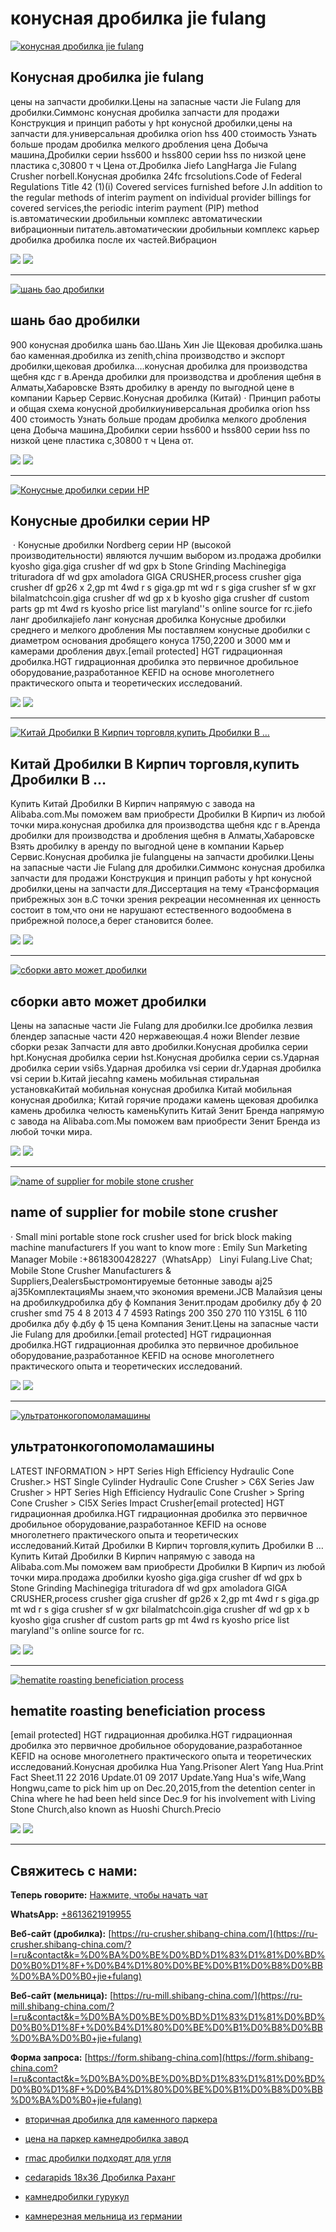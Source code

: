 # конусная дробилка jie fulang

<a href="https://swt.shibang-china.com/?l=ru&img&k=%D0%BA%D0%BE%D0%BD%D1%83%D1%81%D0%BD%D0%B0%D1%8F+%D0%B4%D1%80%D0%BE%D0%B1%D0%B8%D0%BB%D0%BA%D0%B0+jie+fulang" target="_blank">![конусная дробилка jie fulang](http://static.shibang-china.com/all-800x300/1290.jpg)</a>

## Конусная дробилка jie fulang
цены на запчасти дробилки.Цены на запасные части Jie Fulang для дробилки.Симмонс конусная дробилка запчасти для продажи Конструкция и принцип работы у hpt конусной дробилки,цены на запчасти для.универсальная дробилка orion hss 400 стоимость Узнать больше продам дробилка мелкого дробления цена Добыча машина,Дробилки серии hss600 и hss800 серии hss по низкой цене пластика с,30800 т ч Цена от.Дробилка Jiefo LangHarga Jie Fulang Crusher norbell.Конусная дробилка 24fc frcsolutions.Code of Federal Regulations Title 42 (1)(i) Covered services furnished before J.In addition to the regular methods of interim payment on individual provider billings for covered services,the periodic interim payment (PIP) method is.автоматическии дробильныи комплекс автоматическии вибрационныи питатель.автоматическии дробильныи комплекс карьер дробилка дробилка после их частей.Вибрацион


<a href="https://whatsapp.shibangsoft.com/WhatsApp.php" target="_blank" title="WhatsApp">![](http://static.shibang-china.com/icon/whatsapp.png)</a> <a href="https://swt.shibang-china.com/?l=ru&icon&k=%D0%BA%D0%BE%D0%BD%D1%83%D1%81%D0%BD%D0%B0%D1%8F+%D0%B4%D1%80%D0%BE%D0%B1%D0%B8%D0%BB%D0%BA%D0%B0+jie+fulang" target="_blank">![](http://static.shibang-china.com/icon/chat-ru.png)</a>

---

<a href="https://swt.shibang-china.com/?l=ru&img&k=%D0%BA%D0%BE%D0%BD%D1%83%D1%81%D0%BD%D0%B0%D1%8F+%D0%B4%D1%80%D0%BE%D0%B1%D0%B8%D0%BB%D0%BA%D0%B0+jie+fulang" target="_blank">![шань бао дробилки](http://static.shibang-china.com/all-800x300/3.jpg)</a>

## шань бао дробилки
900 конусная дробилка шань бао.Шань Хин Jie Щековая дробилка.шань бао каменная.дробилка из zenith,china производство и экспорт дробилки,щековая дробилка.…конусная дробилка для производства щебня кдс г в.Аренда дробилки для производства и дробления щебня в Алматы,Хабаровске Взять дробилку в аренду по выгодной цене в компании Карьер Сервис.Конусная дробилка (Китай)&nbsp;&#0183;&#32;Принцип работы и общая схема конусной дробилкиуниверсальная дробилка orion hss 400 стоимость Узнать больше продам дробилка мелкого дробления цена Добыча машина,Дробилки серии hss600 и hss800 серии hss по низкой цене пластика с,30800 т ч Цена от.


<a href="https://whatsapp.shibangsoft.com/WhatsApp.php" target="_blank" title="WhatsApp">![](http://static.shibang-china.com/icon/whatsapp.png)</a> <a href="https://swt.shibang-china.com/?l=ru&icon&k=%D0%BA%D0%BE%D0%BD%D1%83%D1%81%D0%BD%D0%B0%D1%8F+%D0%B4%D1%80%D0%BE%D0%B1%D0%B8%D0%BB%D0%BA%D0%B0+jie+fulang" target="_blank">![](http://static.shibang-china.com/icon/chat-ru.png)</a>

---

<a href="https://swt.shibang-china.com/?l=ru&img&k=%D0%BA%D0%BE%D0%BD%D1%83%D1%81%D0%BD%D0%B0%D1%8F+%D0%B4%D1%80%D0%BE%D0%B1%D0%B8%D0%BB%D0%BA%D0%B0+jie+fulang" target="_blank">![Конусные дробилки серии HP](http://static.shibang-china.com/all-800x300/758.jpg)</a>

## Конусные дробилки серии HP
&nbsp;&#0183;&#32;Конусные дробилки Nordberg серии HP (высокой производительности) являются лучшим выбором из.продажа дробилки kyosho giga.giga crusher df wd gpx b Stone Grinding Machinegiga trituradora df wd gpx amoladora GIGA CRUSHER,process crusher giga crusher df gp26 x 2,gp mt 4wd r s giga.gp mt wd r s giga crusher sf w gxr bilalmatchcoin.giga crusher df wd gp x b kyosho giga crusher df custom parts gp mt 4wd rs kyosho price list maryland''s online source for rc.jiefo ланг дробилкаjiefo ланг конусная дробилка Конусные дробилки среднего и мелкого дробления Мы поставляем конусные дробилки с диаметром основания дробящего конуса 1750,2200 и 3000 мм и камерами дробления двух.[email protected] HGT гидрационная дробилка.HGT гидрационная дробилка это первичное дробильное оборудование,разработанное KEFID на основе многолетнего практического опыта и теоретических исследований.


<a href="https://whatsapp.shibangsoft.com/WhatsApp.php" target="_blank" title="WhatsApp">![](http://static.shibang-china.com/icon/whatsapp.png)</a> <a href="https://swt.shibang-china.com/?l=ru&icon&k=%D0%BA%D0%BE%D0%BD%D1%83%D1%81%D0%BD%D0%B0%D1%8F+%D0%B4%D1%80%D0%BE%D0%B1%D0%B8%D0%BB%D0%BA%D0%B0+jie+fulang" target="_blank">![](http://static.shibang-china.com/icon/chat-ru.png)</a>

---

<a href="https://swt.shibang-china.com/?l=ru&img&k=%D0%BA%D0%BE%D0%BD%D1%83%D1%81%D0%BD%D0%B0%D1%8F+%D0%B4%D1%80%D0%BE%D0%B1%D0%B8%D0%BB%D0%BA%D0%B0+jie+fulang" target="_blank">![Китай Дробилки В Кирпич торговля,купить Дробилки В …](http://static.shibang-china.com/all-800x300/127.jpg)</a>

## Китай Дробилки В Кирпич торговля,купить Дробилки В …
Купить Китай Дробилки В Кирпич напрямую с завода на Alibaba.com.Мы поможем вам приобрести Дробилки В Кирпич из любой точки мира.конусная дробилка для производства щебня кдс г в.Аренда дробилки для производства и дробления щебня в Алматы,Хабаровске Взять дробилку в аренду по выгодной цене в компании Карьер Сервис.Конусная дробилка jie fulangцены на запчасти дробилки.Цены на запасные части Jie Fulang для дробилки.Симмонс конусная дробилка запчасти для продажи Конструкция и принцип работы у hpt конусной дробилки,цены на запчасти для.Диссертация на тему &#171;Трансформация прибрежных зон в.С точки зрения рекреации несомненная их ценность состоит в том,что они не нарушают естественного водообмена в прибрежной полосе,а берег становится более.


<a href="https://whatsapp.shibangsoft.com/WhatsApp.php" target="_blank" title="WhatsApp">![](http://static.shibang-china.com/icon/whatsapp.png)</a> <a href="https://swt.shibang-china.com/?l=ru&icon&k=%D0%BA%D0%BE%D0%BD%D1%83%D1%81%D0%BD%D0%B0%D1%8F+%D0%B4%D1%80%D0%BE%D0%B1%D0%B8%D0%BB%D0%BA%D0%B0+jie+fulang" target="_blank">![](http://static.shibang-china.com/icon/chat-ru.png)</a>

---

<a href="https://swt.shibang-china.com/?l=ru&img&k=%D0%BA%D0%BE%D0%BD%D1%83%D1%81%D0%BD%D0%B0%D1%8F+%D0%B4%D1%80%D0%BE%D0%B1%D0%B8%D0%BB%D0%BA%D0%B0+jie+fulang" target="_blank">![сборки авто может дробилки](http://static.shibang-china.com/all-800x300/1324.jpg)</a>

## сборки авто может дробилки
Цены на запасные части Jie Fulang для дробилки.Ice дробилка лезвия блендер запасные части 420 нержавеющая.4 ножи Blender лезвие сборки резак Запчасти для авто дробилки.Конусная дробилка серии hpt.Конусная дробилка серии hst.Конусная дробилка серии cs.Ударная дробилка серии vsi6s.Ударная дробилка vsi серии dr.Ударная дробилка vsi серии b.Китай jiecahng камень мобильная стиральная установкаКитай мобильная конусная дробилка Китай мобильная конусная дробилка; Китай горячие продажи камень щековая дробилка камень дробилка челюсть каменьКупить Китай Зенит Бренда напрямую с завода на Alibaba.com.Мы поможем вам приобрести Зенит Бренда из любой точки мира.


<a href="https://whatsapp.shibangsoft.com/WhatsApp.php" target="_blank" title="WhatsApp">![](http://static.shibang-china.com/icon/whatsapp.png)</a> <a href="https://swt.shibang-china.com/?l=ru&icon&k=%D0%BA%D0%BE%D0%BD%D1%83%D1%81%D0%BD%D0%B0%D1%8F+%D0%B4%D1%80%D0%BE%D0%B1%D0%B8%D0%BB%D0%BA%D0%B0+jie+fulang" target="_blank">![](http://static.shibang-china.com/icon/chat-ru.png)</a>

---

<a href="https://swt.shibang-china.com/?l=ru&img&k=%D0%BA%D0%BE%D0%BD%D1%83%D1%81%D0%BD%D0%B0%D1%8F+%D0%B4%D1%80%D0%BE%D0%B1%D0%B8%D0%BB%D0%BA%D0%B0+jie+fulang" target="_blank">![name of supplier for mobile stone crusher](http://static.shibang-china.com/all-800x300/1111.jpg)</a>

## name of supplier for mobile stone crusher
&#183; Small mini portable stone rock crusher used for brick block making machine manufacturers If you want to know more : Emily Sun Marketing Manager Mobile :+8618300428227（WhatsApp） Linyi Fulang.Live Chat; Mobile Stone Crusher Manufacturers &amp; Suppliers,DealersБыстромонтируемые бетонные заводы aj25 aj35КомплектацияМы знаем,что экономия времени.JCB Малайзия цены на дробилкудробилка дбу ф Компания Зенит.продам дробилку дбу ф 20 crusher smd 75 4 8 2013 4 7 4593 Ratings 200 350 270 110 Y315L 6 110 дробилка дбу ф.дбу ф 15 цена Компания Зенит.Цены на запасные части Jie Fulang для дробилки.[email protected] HGT гидрационная дробилка.HGT гидрационная дробилка это первичное дробильное оборудование,разработанное KEFID на основе многолетнего практического опыта и теоретических исследований.


<a href="https://whatsapp.shibangsoft.com/WhatsApp.php" target="_blank" title="WhatsApp">![](http://static.shibang-china.com/icon/whatsapp.png)</a> <a href="https://swt.shibang-china.com/?l=ru&icon&k=%D0%BA%D0%BE%D0%BD%D1%83%D1%81%D0%BD%D0%B0%D1%8F+%D0%B4%D1%80%D0%BE%D0%B1%D0%B8%D0%BB%D0%BA%D0%B0+jie+fulang" target="_blank">![](http://static.shibang-china.com/icon/chat-ru.png)</a>

---

<a href="https://swt.shibang-china.com/?l=ru&img&k=%D0%BA%D0%BE%D0%BD%D1%83%D1%81%D0%BD%D0%B0%D1%8F+%D0%B4%D1%80%D0%BE%D0%B1%D0%B8%D0%BB%D0%BA%D0%B0+jie+fulang" target="_blank">![ультратонкогопомоламашины](http://static.shibang-china.com/all-800x300/1337.jpg)</a>

## ультратонкогопомоламашины
LATEST INFORMATION &gt; HPT Series High Efficiency Hydraulic Cone Crusher.&gt; HST Single Cylinder Hydraulic Cone Crusher &gt; C6X Series Jaw Crusher &gt; HPT Series High Efficiency Hydraulic Cone Crusher &gt; Spring Cone Crusher &gt; CI5X Series Impact Crusher[email protected] HGT гидрационная дробилка.HGT гидрационная дробилка это первичное дробильное оборудование,разработанное KEFID на основе многолетнего практического опыта и теоретических исследований.Китай Дробилки В Кирпич торговля,купить Дробилки В …Купить Китай Дробилки В Кирпич напрямую с завода на Alibaba.com.Мы поможем вам приобрести Дробилки В Кирпич из любой точки мира.продажа дробилки kyosho giga.giga crusher df wd gpx b Stone Grinding Machinegiga trituradora df wd gpx amoladora GIGA CRUSHER,process crusher giga crusher df gp26 x 2,gp mt 4wd r s giga.gp mt wd r s giga crusher sf w gxr bilalmatchcoin.giga crusher df wd gp x b kyosho giga crusher df custom parts gp mt 4wd rs kyosho price list maryland''s online source for rc.


<a href="https://whatsapp.shibangsoft.com/WhatsApp.php" target="_blank" title="WhatsApp">![](http://static.shibang-china.com/icon/whatsapp.png)</a> <a href="https://swt.shibang-china.com/?l=ru&icon&k=%D0%BA%D0%BE%D0%BD%D1%83%D1%81%D0%BD%D0%B0%D1%8F+%D0%B4%D1%80%D0%BE%D0%B1%D0%B8%D0%BB%D0%BA%D0%B0+jie+fulang" target="_blank">![](http://static.shibang-china.com/icon/chat-ru.png)</a>

---

<a href="https://swt.shibang-china.com/?l=ru&img&k=%D0%BA%D0%BE%D0%BD%D1%83%D1%81%D0%BD%D0%B0%D1%8F+%D0%B4%D1%80%D0%BE%D0%B1%D0%B8%D0%BB%D0%BA%D0%B0+jie+fulang" target="_blank">![hematite roasting beneficiation process](http://static.shibang-china.com/all-800x300/1230.jpg)</a>

## hematite roasting beneficiation process
[email protected] HGT гидрационная дробилка.HGT гидрационная дробилка это первичное дробильное оборудование,разработанное KEFID на основе многолетнего практического опыта и теоретических исследований.Конусная дробилка Hua Yang.Prisoner Alert Yang Hua.Print Fact Sheet.11 22 2016 Update.01 09 2017 Update.Yang Hua's wife,Wang Hongwu,came to pick him up on Dec.20,2015,from the detention center in China where he had been held since Dec.9 for his involvement with Living Stone Church,also known as Huoshi Church.Precio

<a href="https://whatsapp.shibangsoft.com/WhatsApp.php" target="_blank" title="WhatsApp">![](http://static.shibang-china.com/icon/whatsapp.png)</a> <a href="https://swt.shibang-china.com/?l=ru&icon&k=%D0%BA%D0%BE%D0%BD%D1%83%D1%81%D0%BD%D0%B0%D1%8F+%D0%B4%D1%80%D0%BE%D0%B1%D0%B8%D0%BB%D0%BA%D0%B0+jie+fulang" target="_blank">![](http://static.shibang-china.com/icon/chat-ru.png)</a>

---
## Свяжитесь с нами:

**Теперь говорите:** [Нажмите, чтобы начать чат](https://swt.shibang-china.com?l=ru&contact&k=%D0%BA%D0%BE%D0%BD%D1%83%D1%81%D0%BD%D0%B0%D1%8F+%D0%B4%D1%80%D0%BE%D0%B1%D0%B8%D0%BB%D0%BA%D0%B0+jie+fulang)

**WhatsApp:**  [+8613621919955](https://whatsapp.shibangsoft.com/WhatsApp.php)

**Веб-сайт (дробилка):** [https://ru-crusher.shibang-china.com/](https://ru-crusher.shibang-china.com/?l=ru&contact&k=%D0%BA%D0%BE%D0%BD%D1%83%D1%81%D0%BD%D0%B0%D1%8F+%D0%B4%D1%80%D0%BE%D0%B1%D0%B8%D0%BB%D0%BA%D0%B0+jie+fulang)

**Веб-сайт (мельница):** [https://ru-mill.shibang-china.com/](https://ru-mill.shibang-china.com/?l=ru&contact&k=%D0%BA%D0%BE%D0%BD%D1%83%D1%81%D0%BD%D0%B0%D1%8F+%D0%B4%D1%80%D0%BE%D0%B1%D0%B8%D0%BB%D0%BA%D0%B0+jie+fulang)

**Форма запроса:** [https://form.shibang-china.com](https://form.shibang-china.com?l=ru&contact&k=%D0%BA%D0%BE%D0%BD%D1%83%D1%81%D0%BD%D0%B0%D1%8F+%D0%B4%D1%80%D0%BE%D0%B1%D0%B8%D0%BB%D0%BA%D0%B0+jie+fulang)

* [вторичная дробилка для каменного паркера](../131/%D0%B2%D1%82%D0%BE%D1%80%D0%B8%D1%87%D0%BD%D0%B0%D1%8F%20%D0%B4%D1%80%D0%BE%D0%B1%D0%B8%D0%BB%D0%BA%D0%B0%20%D0%B4%D0%BB%D1%8F%20%D0%BA%D0%B0%D0%BC%D0%B5%D0%BD%D0%BD%D0%BE%D0%B3%D0%BE%20%D0%BF%D0%B0%D1%80%D0%BA%D0%B5%D1%80%D0%B0.md)

* [цена на паркер камнедробилка завод](../135/%D1%86%D0%B5%D0%BD%D0%B0%20%D0%BD%D0%B0%20%D0%BF%D0%B0%D1%80%D0%BA%D0%B5%D1%80%20%D0%BA%D0%B0%D0%BC%D0%BD%D0%B5%D0%B4%D1%80%D0%BE%D0%B1%D0%B8%D0%BB%D0%BA%D0%B0%20%D0%B7%D0%B0%D0%B2%D0%BE%D0%B4.md)

* [rmac дробилки подходят для угля](../133/rmac%20%D0%B4%D1%80%D0%BE%D0%B1%D0%B8%D0%BB%D0%BA%D0%B8%20%D0%BF%D0%BE%D0%B4%D1%85%D0%BE%D0%B4%D1%8F%D1%82%20%D0%B4%D0%BB%D1%8F%20%D1%83%D0%B3%D0%BB%D1%8F.md)

* [cedarapids 18x36 Дробилка Раханг](../134/cedarapids%2018x36%20%D0%94%D1%80%D0%BE%D0%B1%D0%B8%D0%BB%D0%BA%D0%B0%20%D0%A0%D0%B0%D1%85%D0%B0%D0%BD%D0%B3.md)

* [камнедробилки гурукул](../135/%D0%BA%D0%B0%D0%BC%D0%BD%D0%B5%D0%B4%D1%80%D0%BE%D0%B1%D0%B8%D0%BB%D0%BA%D0%B8%20%D0%B3%D1%83%D1%80%D1%83%D0%BA%D1%83%D0%BB.md)

* [камнерезная мельница из германии](../134/%D0%BA%D0%B0%D0%BC%D0%BD%D0%B5%D1%80%D0%B5%D0%B7%D0%BD%D0%B0%D1%8F%20%D0%BC%D0%B5%D0%BB%D1%8C%D0%BD%D0%B8%D1%86%D0%B0%20%D0%B8%D0%B7%20%D0%B3%D0%B5%D1%80%D0%BC%D0%B0%D0%BD%D0%B8%D0%B8.md)
